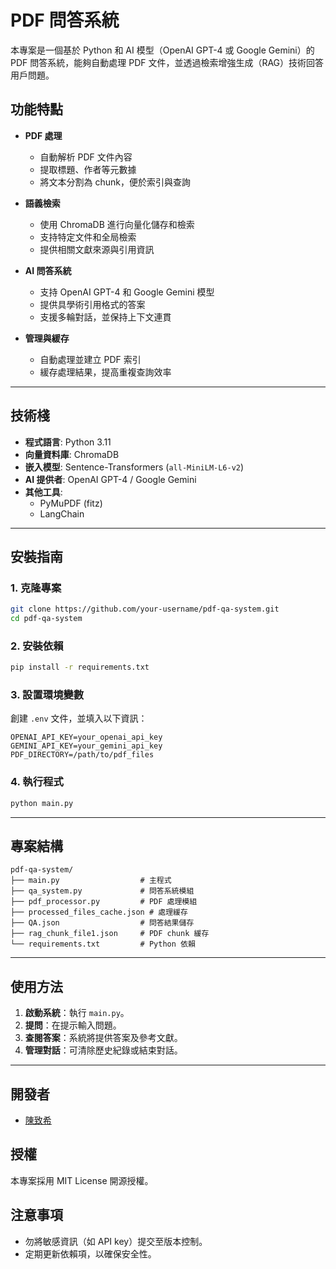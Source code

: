 # PDF 問答系統

本專案是一個基於 Python 和 AI 模型（OpenAI GPT-4 或 Google Gemini）的 PDF 問答系統，能夠自動處理 PDF 文件，並透過檢索增強生成（RAG）技術回答用戶問題。

## 功能特點

- **PDF 處理**
  - 自動解析 PDF 文件內容
  - 提取標題、作者等元數據
  - 將文本分割為 chunk，便於索引與查詢

- **語義檢索**
  - 使用 ChromaDB 進行向量化儲存和檢索
  - 支持特定文件和全局檢索
  - 提供相關文獻來源與引用資訊

- **AI 問答系統**
  - 支持 OpenAI GPT-4 和 Google Gemini 模型
  - 提供具學術引用格式的答案
  - 支援多輪對話，並保持上下文連貫

- **管理與緩存**
  - 自動處理並建立 PDF 索引
  - 緩存處理結果，提高重複查詢效率

---

## 技術棧

- **程式語言**: Python 3.11
- **向量資料庫**: ChromaDB
- **嵌入模型**: Sentence-Transformers (`all-MiniLM-L6-v2`)
- **AI 提供者**: OpenAI GPT-4 / Google Gemini
- **其他工具**:
  - PyMuPDF (fitz)
  - LangChain

---

## 安裝指南

### 1. 克隆專案

```bash
git clone https://github.com/your-username/pdf-qa-system.git
cd pdf-qa-system
```

### 2. 安裝依賴

```bash
pip install -r requirements.txt
```

### 3. 設置環境變數

創建 `.env` 文件，並填入以下資訊：

```env
OPENAI_API_KEY=your_openai_api_key
GEMINI_API_KEY=your_gemini_api_key
PDF_DIRECTORY=/path/to/pdf_files
```

### 4. 執行程式

```bash
python main.py
```

---

## 專案結構

```
pdf-qa-system/
├── main.py                  # 主程式
├── qa_system.py             # 問答系統模組
├── pdf_processor.py         # PDF 處理模組
├── processed_files_cache.json # 處理緩存
├── QA.json                  # 問答結果儲存
├── rag_chunk_file1.json     # PDF chunk 緩存
└── requirements.txt         # Python 依賴
```

---

## 使用方法

1. **啟動系統**：執行 `main.py`。
2. **提問**：在提示輸入問題。
3. **查閱答案**：系統將提供答案及參考文獻。
4. **管理對話**：可清除歷史紀錄或結束對話。

---

## 開發者

- [陳致希](https://github.com/chen0427)

## 授權

本專案採用 MIT License 開源授權。

## 注意事項

- 勿將敏感資訊（如 API key）提交至版本控制。
- 定期更新依賴項，以確保安全性。

